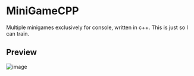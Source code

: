 # MiniGameCPP
Multiple minigames exclusively for console, written in c++. This is just so I can train.

## Preview
![image](https://i.ibb.co/rGTFQ5V/Screenshot-2024-12-21-033603.png)
